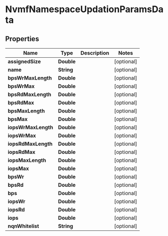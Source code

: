 

# NvmfNamespaceUpdationParamsData


## Properties

Name | Type | Description | Notes
------------ | ------------- | ------------- | -------------
**assignedSize** | **Double** |  |  [optional]
**name** | **String** |  |  [optional]
**bpsWrMaxLength** | **Double** |  |  [optional]
**bpsWrMax** | **Double** |  |  [optional]
**bpsRdMaxLength** | **Double** |  |  [optional]
**bpsRdMax** | **Double** |  |  [optional]
**bpsMaxLength** | **Double** |  |  [optional]
**bpsMax** | **Double** |  |  [optional]
**iopsWrMaxLength** | **Double** |  |  [optional]
**iopsWrMax** | **Double** |  |  [optional]
**iopsRdMaxLength** | **Double** |  |  [optional]
**iopsRdMax** | **Double** |  |  [optional]
**iopsMaxLength** | **Double** |  |  [optional]
**iopsMax** | **Double** |  |  [optional]
**bpsWr** | **Double** |  |  [optional]
**bpsRd** | **Double** |  |  [optional]
**bps** | **Double** |  |  [optional]
**iopsWr** | **Double** |  |  [optional]
**iopsRd** | **Double** |  |  [optional]
**iops** | **Double** |  |  [optional]
**nqnWhitelist** | **String** |  |  [optional]



